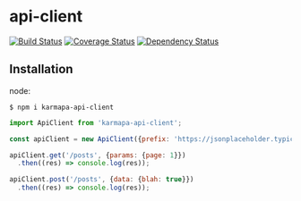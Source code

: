 # api-client
[![Build Status](https://travis-ci.org/karmapa17/api-client.svg?branch=master)](https://travis-ci.org/karmapa17/api-client)
[![Coverage Status](https://coveralls.io/repos/github/karmapa17/api-client/badge.svg?branch=master&v=2)](https://coveralls.io/github/karmapa17/api-client?branch=master)
[![Dependency Status](https://david-dm.org/karmapa17/api-client.svg)](https://david-dm.org/karmapa17/api-client)

## Installation

node:

```
$ npm i karmapa-api-client
```

```js
import ApiClient from 'karmapa-api-client';

const apiClient = new ApiClient({prefix: 'https://jsonplaceholder.typicode.com'});

apiClient.get('/posts', {params: {page: 1}})
  .then((res) => console.log(res));

apiClient.post('/posts', {data: {blah: true}})
  .then((res) => console.log(res));
```

